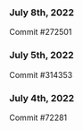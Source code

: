 ### July 8th, 2022

Commit #272501

### July 5th, 2022

Commit #314353


### July 4th, 2022

Commit #72281
